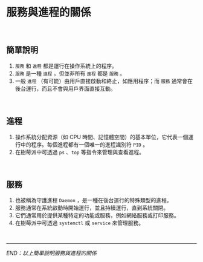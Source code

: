 # 服務與進程的關係

<br>

## 簡單說明

1. `服務` 和 `進程` 都是運行在操作系統上的程序。
2. `服務` 是一種 `進程` ，但並非所有 `進程` 都是 `服務` 。
3. 一般 `進程` （有可能）由用戶直接啟動和終止，如應用程序；而 `服務` 通常會在後台運行，而且不會與用戶界面直接互動。

<br>

## 進程

1. 操作系統分配資源（如 CPU 時間、記憶體空間）的基本單位，它代表一個運行中的程序。每個進程都有一個唯一的進程識別符 `PID` 。
2. 在樹莓派中可透過 `ps` 、`top` 等指令來管理與查看進程。

<br>

## 服務

1. 也被稱為守護進程 `Daemon` ，是一種在後台運行的特殊類型的進程。
2. 服務通常在系統啟動時開始運行，並且持續運行，直到系統關閉。
3. 它們通常用於提供某種特定的功能或服務，例如網絡服務或打印服務。
4. 在樹莓派中可透過 `systemctl` 或 `service` 來管理服務。

<br>

---

_END：以上簡單說明服務與進程的關係_
